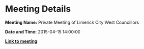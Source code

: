 # Meeting Details

**Meeting Name:** Private Meeting of Limerick City West Councillors

**Date and Time:** 2015-04-15 14:00:00

**<a href="https://www.limerick.ie/council/whats-on/private-meeting-limerick-city-west-councillors" target="_blank">Link to meeting</a>**
